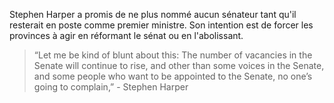 Stephen Harper a promis de ne plus nommé aucun sénateur tant qu'il resterait en poste comme premier ministre. Son intention est de forcer les provinces à agir en réformant le sénat ou en l'abolissant.

> “Let me be kind of blunt about this: The number of vacancies in the Senate will continue to rise, and other than some voices in the Senate, and some people who want to be appointed to the Senate, no one’s going to complain,” - Stephen Harper
